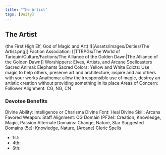```yaml
---
title: "The Artist"
tags: [Deity]
---
```

## The Artist
(the First High Elf, God of Magic and Art)
![[Assets/Images/Deities/The Artist.png]]
Faction Association: [[TTRPGs/The World of Tariquin/Culture/Factions/The Alliance of the Golden Dawn|The Alliance of the Golden Dawn]]
Worshippers: Elves, Artists, and Arcane Spellcasters
Sacred Animal: Elephants
Sacred Colors: Yellow and White
Edicts: Use magic to help others, preserve art and architecture, inspire and aid others with your works
Anathema: allow the irresponsible use of magic, destroy an artistic creation without providing something in its place
Areas of Concern: 
Follower Alignment: CG, NG, CN

### Devotee Benefits
Divine Ability: Intelligence or Charisma
Divine Font: Heal
Divine Skill: Arcana
Favored Weapon: Staff
Alignment: CG
Domain (PF2e): Creation, Knowledge, Magic, Passion
Alternate Domains: Change, Nature, Star
Suggested Domains (5e): Knowledge, Nature, (Arcane)
Cleric Spells
- 1st: 
- 4th: 
- 6th: 



